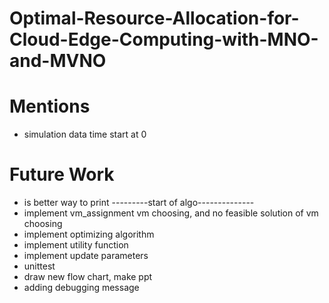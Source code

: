 # Optimal-Resource-Allocation-for-Cloud-Edge-Computing-with-MNO-and-MVNO

# Mentions
* simulation data time start at 0

# Future Work
* is better way to print ---------start of algo--------------
* implement vm_assignment vm choosing, and no feasible solution of vm choosing
* implement optimizing algorithm
* implement utility function
* implement update parameters
* unittest
* draw new flow chart, make ppt
* adding debugging message